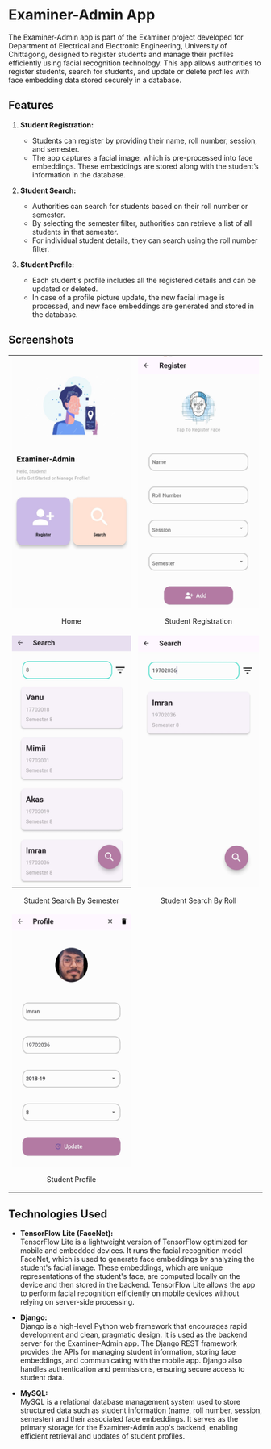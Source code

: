 # Examiner-Admin App

The Examiner-Admin app is part of the Examiner project developed for Department of Electrical and Electronic Engineering, University of Chittagong, designed to register students and manage their profiles efficiently using facial recognition technology. This app allows authorities to register students, search for students, and update or delete profiles with face embedding data stored securely in a database.

## Features

1. **Student Registration:**
    - Students can register by providing their name, roll number, session, and semester.
    - The app captures a facial image, which is pre-processed into face embeddings. These embeddings are stored along with the student’s information in the database.

2. **Student Search:**
    - Authorities can search for students based on their roll number or semester.
    - By selecting the semester filter, authorities can retrieve a list of all students in that semester.
    - For individual student details, they can search using the roll number filter.

3. **Student Profile:**
    - Each student's profile includes all the registered details and can be updated or deleted.
    - In case of a profile picture update, the new facial image is processed, and new face embeddings are generated and stored in the database.


## Screenshots

<table>
  <tr>
    <td style="text-align:center">
      <img src="screenshots/home.jpeg" alt="Home" width="300" height="500"/>
      <p style="text-align:center">Home</p>
    </td>
    <td style="text-align:center">
      <img src="screenshots/registration.jpeg" alt="Student Registration" width="300" height="500"/>
      <p style="text-align:center">Student Registration</p>
    </td>
  </tr>
  <tr>
    <td style="text-align:center">
      <img src="screenshots/search.jpeg" alt="Student Search By Semester" width="300" height="500"/>
      <p style="text-align:center">Student Search By Semester</p>
    </td>
    <td style="text-align:center">
      <img src="screenshots/search_2.jpeg" alt="Student Search By Roll" width="300" height="500"/>
      <p style="text-align:center">Student Search By Roll</p>
    </td>
  </tr>
  <tr>
    <td style="text-align:center">
      <img src="screenshots/profile.jpeg" alt="Student Profile" width="300" height="500"/>
      <p style="text-align:center">Student Profile</p>
    </td>
  </tr>
</table>



## Technologies Used

- **TensorFlow Lite (FaceNet):**  
  TensorFlow Lite is a lightweight version of TensorFlow optimized for mobile and embedded devices. It runs the facial recognition model FaceNet, which is used to generate face embeddings by analyzing the student's facial image. These embeddings, which are unique representations of the student's face, are computed locally on the device and then stored in the backend. TensorFlow Lite allows the app to perform facial recognition efficiently on mobile devices without relying on server-side processing.

- **Django:**  
  Django is a high-level Python web framework that encourages rapid development and clean, pragmatic design. It is used as the backend server for the Examiner-Admin app. The Django REST framework provides the APIs for managing student information, storing face embeddings, and communicating with the mobile app. Django also handles authentication and permissions, ensuring secure access to student data.

- **MySQL:**  
  MySQL is a relational database management system used to store structured data such as student information (name, roll number, session, semester) and their associated face embeddings. It serves as the primary storage for the Examiner-Admin app's backend, enabling efficient retrieval and updates of student profiles.
